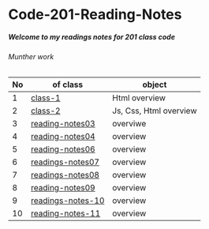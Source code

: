 # Code-201-Reading-Notes
 
##### Welcome to my readings notes for 201 class code
###### Munther work

No| of class|object 
-|-|-
1|[class-1](class-01.md) |Html overview
2|[class-2](class-02.md)|Js, Css, Html overview 
3|[reading-notes03](reading-notes03.md)|overviwe
4|[reading-notes04](reading-notes04.md) |overview
5|[reading-notes06](reading-notes06.md)|overview
6|[readings-notes07](readings-notes07.md)|overview
7|[readings-notes08](readings-notes08.md)|overview
8|[reading-notes09](reading-notes09.md)|overview 
9|[readings-notes-10](readings-notes-10.md)|overview
10|[reading-notes-11](reading-notes-11.md)|overview

